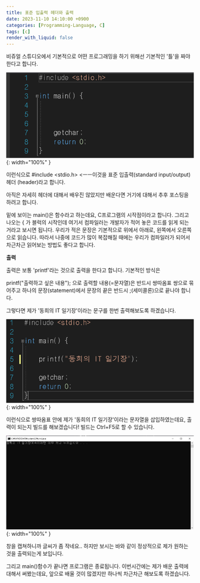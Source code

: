 ```yaml
---
title: 표준 입출력 헤더와 출력
date: 2023-11-10 14:10:00 +0900
categories: [Programming-Language, C]
tags: [c]
render_with_liquid: false
---
```


비쥬얼 스튜디오에서 기본적으로 어떤 프로그래밍을 하기 위해선 기본적인 '틀'을 짜야한다고 합니다.

![Desktop View](/assets/img/Programming-Language/C/Common-IO-Header/1.png){: width="100%" }

이런식으로 #include <stdio.h> <ㅡㅡ이것을 표준 입출력(standard input/output) 헤더 (header)라고 합니다.

아직은 자세히 헤더에 대해서 배우진 않았지만 배운다면 거기에 대해서 추후 포스팅을 하려고 합니다.

밑에 보이는 main()은 함수라고 하는데요, C프로그램의 시작점이라고 합니다. 그리고 나오는 { 가 블럭의 시작인데 여기서 컴파일러는 개발자가 적어 놓은 코드를 읽게 되는거라고 보시면 됩니다. 우리가 적은 문장은 기본적으로 위에서 아래로, 왼쪽에서 오른쪽으로 읽습니다. 따라서 나중에 코드가 많이 복잡해질 때에는 우리가 컴파일러가 되어서 차근차근 읽어보는 방법도 좋다고 합니다.

**출력**

출력은 보통 'printf'라는 것으로 출력을 한다고 합니다. 기본적인 방식은

printf("출력하고 싶은 내용"); 으로 출력할 내용(=문자열)은 반드시 쌍따옴표 쌍으로 묶어주고 하나의 문장(statement)에서 문장의 끝은 반드시 ;(세미콜론)으로 끝나야 합니다.

그렇다면 제가 '동희의 IT 일기장'이라는 문구를 한번 출력해보도록 하겠습니다.

![Desktop View](/assets/img/Programming-Language/C/Common-IO-Header/2.png){: width="100%" }

이런식으로 쌍따옴표 안에 제가 '동희의 IT 일기장'이라는 문자열을 삽입하였는데요, 출력이 되는지 빌드를 해보겠습니다! 빌드는 Ctrl+F5로 할 수 있습니다.

![Desktop View](/assets/img/Programming-Language/C/Common-IO-Header/3.png){: width="100%" }

창을 캡쳐하니까 글씨가 좀 작네요.. 하지만 보시는 바와 같이 정상적으로 제가 원하는 것을 출력되는게 보입니다.

그리고 main()함수가 끝나면 프로그램은 종료됩니다. 이번시간에는 제가 배운 출력에 대해서 써봤는데요, 앞으로 배울 것이 많겠지만 하나씩 차근차근 해보도록 하겠습니다.
